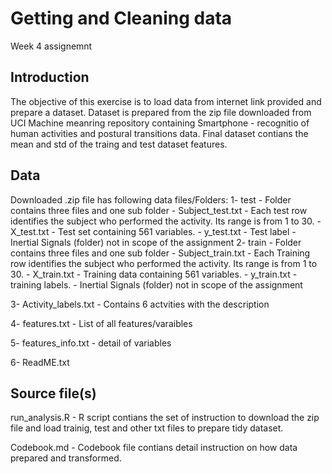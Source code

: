 # Getting and Cleaning data
Week 4 assignemnt

## Introduction

The objective of this exercise is to load data from internet link provided and prepare a dataset. Dataset is prepared from the zip file downloaded from UCI Machine meanring repository containing Smartphone - recognitio of human activities and postural transitions data. 
Final dataset contians the mean and std of the traing and test dataset features.

## Data

Downloaded .zip file has following data files/Folders:
1- test - Folder contains three files and one sub folder
	- Subject_test.txt - Each test row identifies the subject who performed the activity. Its range is from 1 to 30. 
	- X_test.txt - Test set containing 561 variables.
	- y_test.txt - Test label
	- Inertial Signals (folder) not in scope of the assignment
2- train - Folder contains three files and one sub folder
	- Subject_train.txt - Each Training row identifies the subject who performed the activity. Its range is from 1 to 30. 
	- X_train.txt - Training data containing 561 variables.
	- y_train.txt - training labels.
	- Inertial Signals (folder) not in scope of the assignment

3- Activity_labels.txt - Contains 6 actvities with the description

4- features.txt - List of all features/varaibles

5- features_info.txt - detail of variables

6- ReadME.txt

## Source file(s)

run_analysis.R - R script contians the set of instruction to download the zip file and load trainig, test and other txt files to prepare tidy dataset.

Codebook.md  - Codebook file contians detail instruction on how data prepared and transformed.
